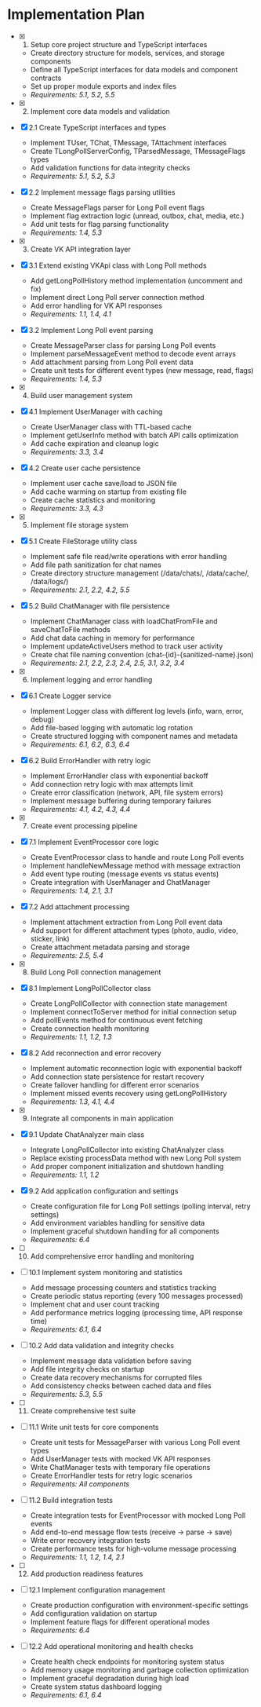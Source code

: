 # Implementation Plan

- [x] 1. Setup core project structure and TypeScript interfaces

  - Create directory structure for models, services, and storage components
  - Define all TypeScript interfaces for data models and component contracts
  - Set up proper module exports and index files
  - _Requirements: 5.1, 5.2, 5.5_

- [x] 2. Implement core data models and validation
- [x] 2.1 Create TypeScript interfaces and types

  - Implement TUser, TChat, TMessage, TAttachment interfaces
  - Create TLongPollServerConfig, TParsedMessage, TMessageFlags types
  - Add validation functions for data integrity checks
  - _Requirements: 5.1, 5.2, 5.3_

- [x] 2.2 Implement message flags parsing utilities

  - Create MessageFlags parser for Long Poll event flags
  - Implement flag extraction logic (unread, outbox, chat, media, etc.)
  - Add unit tests for flag parsing functionality
  - _Requirements: 1.4, 5.3_

- [x] 3. Create VK API integration layer
- [x] 3.1 Extend existing VKApi class with Long Poll methods

  - Add getLongPollHistory method implementation (uncomment and fix)
  - Implement direct Long Poll server connection method
  - Add error handling for VK API responses
  - _Requirements: 1.1, 1.4, 4.1_

- [x] 3.2 Implement Long Poll event parsing

  - Create MessageParser class for parsing Long Poll events
  - Implement parseMessageEvent method to decode event arrays
  - Add attachment parsing from Long Poll event data
  - Create unit tests for different event types (new message, read, flags)
  - _Requirements: 1.4, 5.3_

- [x] 4. Build user management system
- [x] 4.1 Implement UserManager with caching

  - Create UserManager class with TTL-based cache
  - Implement getUserInfo method with batch API calls optimization
  - Add cache expiration and cleanup logic
  - _Requirements: 3.3, 3.4_

- [x] 4.2 Create user cache persistence

  - Implement user cache save/load to JSON file
  - Add cache warming on startup from existing file
  - Create cache statistics and monitoring
  - _Requirements: 3.3, 4.3_

- [x] 5. Implement file storage system
- [x] 5.1 Create FileStorage utility class

  - Implement safe file read/write operations with error handling
  - Add file path sanitization for chat names
  - Create directory structure management (/data/chats/, /data/cache/, /data/logs/)
  - _Requirements: 2.1, 2.2, 4.2, 5.5_

- [x] 5.2 Build ChatManager with file persistence

  - Implement ChatManager class with loadChatFromFile and saveChatToFile methods
  - Add chat data caching in memory for performance
  - Implement updateActiveUsers method to track user activity
  - Create chat file naming convention (chat-{id}-{sanitized-name}.json)
  - _Requirements: 2.1, 2.2, 2.3, 2.4, 2.5, 3.1, 3.2, 3.4_

- [x] 6. Implement logging and error handling
- [x] 6.1 Create Logger service

  - Implement Logger class with different log levels (info, warn, error, debug)
  - Add file-based logging with automatic log rotation
  - Create structured logging with component names and metadata
  - _Requirements: 6.1, 6.2, 6.3, 6.4_

- [x] 6.2 Build ErrorHandler with retry logic

  - Implement ErrorHandler class with exponential backoff
  - Add connection retry logic with max attempts limit
  - Create error classification (network, API, file system errors)
  - Implement message buffering during temporary failures
  - _Requirements: 4.1, 4.2, 4.3, 4.4_

- [x] 7. Create event processing pipeline
- [x] 7.1 Implement EventProcessor core logic

  - Create EventProcessor class to handle and route Long Poll events
  - Implement handleNewMessage method with message extraction
  - Add event type routing (message events vs status events)
  - Create integration with UserManager and ChatManager
  - _Requirements: 1.4, 2.1, 3.1_

- [x] 7.2 Add attachment processing

  - Implement attachment extraction from Long Poll event data
  - Add support for different attachment types (photo, audio, video, sticker, link)
  - Create attachment metadata parsing and storage
  - _Requirements: 2.5, 5.4_

- [x] 8. Build Long Poll connection management
- [x] 8.1 Implement LongPollCollector class

  - Create LongPollCollector with connection state management
  - Implement connectToServer method for initial connection setup
  - Add pollEvents method for continuous event fetching
  - Create connection health monitoring
  - _Requirements: 1.1, 1.2, 1.3_

- [x] 8.2 Add reconnection and error recovery

  - Implement automatic reconnection logic with exponential backoff
  - Add connection state persistence for restart recovery
  - Create failover handling for different error scenarios
  - Implement missed events recovery using getLongPollHistory
  - _Requirements: 1.3, 4.1, 4.4_

- [x] 9. Integrate all components in main application
- [x] 9.1 Update ChatAnalyzer main class

  - Integrate LongPollCollector into existing ChatAnalyzer class
  - Replace existing processData method with new Long Poll system
  - Add proper component initialization and shutdown handling
  - _Requirements: 1.1, 1.2_

- [x] 9.2 Add application configuration and settings

  - Create configuration file for Long Poll settings (polling interval, retry settings)
  - Add environment variables handling for sensitive data
  - Implement graceful shutdown handling for all components
  - _Requirements: 6.4_

- [ ] 10. Add comprehensive error handling and monitoring
- [ ] 10.1 Implement system monitoring and statistics

  - Add message processing counters and statistics tracking
  - Create periodic status reporting (every 100 messages processed)
  - Implement chat and user count tracking
  - Add performance metrics logging (processing time, API response time)
  - _Requirements: 6.1, 6.4_

- [ ] 10.2 Add data validation and integrity checks

  - Implement message data validation before saving
  - Add file integrity checks on startup
  - Create data recovery mechanisms for corrupted files
  - Add consistency checks between cached data and files
  - _Requirements: 5.3, 5.5_

- [ ] 11. Create comprehensive test suite
- [ ] 11.1 Write unit tests for core components

  - Create unit tests for MessageParser with various Long Poll event types
  - Add UserManager tests with mocked VK API responses
  - Write ChatManager tests with temporary file operations
  - Create ErrorHandler tests for retry logic scenarios
  - _Requirements: All components_

- [ ] 11.2 Build integration tests

  - Create integration tests for EventProcessor with mocked Long Poll events
  - Add end-to-end message flow tests (receive → parse → save)
  - Write error recovery integration tests
  - Create performance tests for high-volume message processing
  - _Requirements: 1.1, 1.2, 1.4, 2.1_

- [ ] 12. Add production readiness features
- [ ] 12.1 Implement configuration management

  - Create production configuration with environment-specific settings
  - Add configuration validation on startup
  - Implement feature flags for different operational modes
  - _Requirements: 6.4_

- [ ] 12.2 Add operational monitoring and health checks
  - Create health check endpoints for monitoring system status
  - Add memory usage monitoring and garbage collection optimization
  - Implement graceful degradation during high load
  - Create system status dashboard logging
  - _Requirements: 6.1, 6.4_
